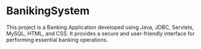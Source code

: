 # BanikingSystem
This project is a Banking Application developed using Java, JDBC, Servlets, MySQL, HTML, and CSS. It provides a secure and user-friendly interface for performing essential banking operations.
